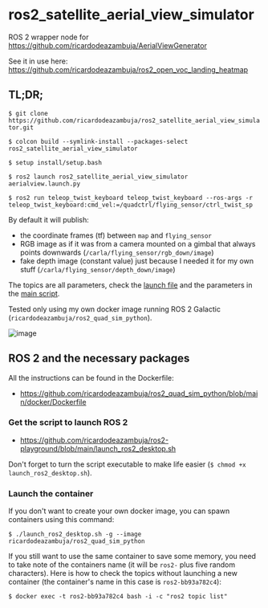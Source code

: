 # ros2_satellite_aerial_view_simulator
ROS 2 wrapper node for https://github.com/ricardodeazambuja/AerialViewGenerator

See it in use here: https://github.com/ricardodeazambuja/ros2_open_voc_landing_heatmap

## TL;DR;
`$ git clone https://github.com/ricardodeazambuja/ros2_satellite_aerial_view_simulator.git`


`$ colcon build --symlink-install --packages-select ros2_satellite_aerial_view_simulator`

`$ setup install/setup.bash`

`$ ros2 launch ros2_satellite_aerial_view_simulator aerialview.launch.py`

`$ ros2 run teleop_twist_keyboard teleop_twist_keyboard --ros-args -r teleop_twist_keyboard:cmd_vel:=/quadctrl/flying_sensor/ctrl_twist_sp`

By default it will publish:
* the coordinate frames (tf) between `map` and `flying_sensor`
* RGB image as if it was from a camera mounted on a gimbal that always points downwards (`/carla/flying_sensor/rgb_down/image`)
* fake depth image (constant value) just because I needed it for my own stuff (`/carla/flying_sensor/depth_down/image`)

The topics are all parameters, check the [launch file](src/ros2_satellite_aerial_view_simulator/ros2_satellite_aerial_view_simulator/launch/aerialview.launch.py) and the parameters in the [main script](src/ros2_satellite_aerial_view_simulator/ros2_satellite_aerial_view_simulator/ros2_satellite_aerial_view_simulator/aerialimages.py).

Tested only using my own docker image running ROS 2 Galactic (`ricardodeazambuja/ros2_quad_sim_python`).

![image](https://github.com/ricardodeazambuja/ros2_satellite_aerial_view_simulator/assets/6606382/1cc3f68c-ebb5-4ec5-9289-b51732fbcafb)

## ROS 2 and the necessary packages
All the instructions can be found in the Dockerfile: 
* https://github.com/ricardodeazambuja/ros2_quad_sim_python/blob/main/docker/Dockerfile


### Get the script to launch ROS 2
* https://github.com/ricardodeazambuja/ros2-playground/blob/main/launch_ros2_desktop.sh

Don't forget to turn the script executable to make life easier (`$ chmod +x launch_ros2_desktop.sh`).

### Launch the container
If you don't want to create your own docker image, you can spawn containers using this command:

```
$ ./launch_ros2_desktop.sh -g --image ricardodeazambuja/ros2_quad_sim_python
```

If you still want to use the same container to save some memory, you need to take note of the containers name (it will be `ros2-` plus five random characters). Here is how to check the topics without launching a new container (the container's name in this case is `ros2-bb93a782c4`):

```
$ docker exec -t ros2-bb93a782c4 bash -i -c "ros2 topic list"
```
